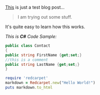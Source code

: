 
[This](http://contra.gr) is just a test blog post...

> I am trying out some stuff.

It's quite easy to learn how this works.

*This is **C#** Code Sample:*

```csharp
public class Contact
{ 
public string FirstName {get;set;}
//this is a comment
public string LastName {get;set;}
}
```



```ruby
require 'redcarpet'
markdown = Redcarpet.new("Hello World!")
puts markdown.to_html
```